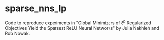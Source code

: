 # sparse_nns_lp
Code to reproduce experiments in "Global Minimizers of $\ell^p$ Regularized Objectives Yield the Sparsest ReLU Neural Networks" by Julia Nakhleh and Rob Nowak.
